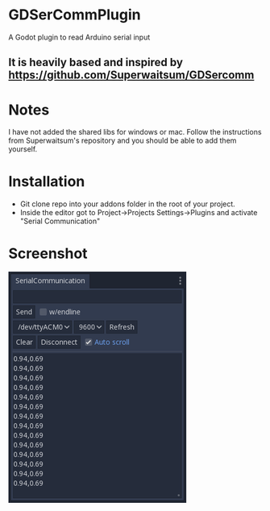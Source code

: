 # GDSerCommPlugin
A Godot plugin to read Arduino serial input

## It is heavily based and inspired by https://github.com/Superwaitsum/GDSercomm

# Notes
I have not added the shared libs for windows or mac.
Follow the instructions from Superwaitsum's repository and you should be able to add them yourself.

# Installation

* Git clone repo into your addons folder in the root of your project.
* Inside the editor got to Project->Projects Settings->Plugins and activate "Serial Communication"

# Screenshot

![Screenshot](Screenshot.png)
